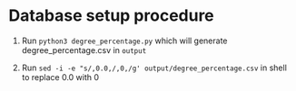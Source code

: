 # Database setup procedure

1. Run `python3 degree_percentage.py` which will generate degree_percentage.csv in `output`

2. Run `sed -i -e "s/,0.0,/,0,/g' output/degree_percentage.csv` in shell to replace 0.0 with 0
